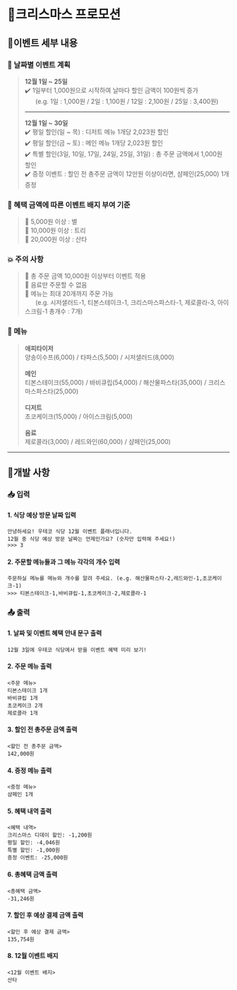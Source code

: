 # 🎄크리스마스 프로모션

## 🎉이벤트 세부 내용

### 📆 날짜별 이벤트 계획

> **12월 1일 ~ 25일**<br>
✔️ 1일부터 1,000원으로 시작하여 날마다 할인 금액이 100원씩 증가<br>&nbsp;&nbsp;&nbsp;&nbsp;&nbsp;
(e.g. 1일 : 1,000원 / 2일 : 1,100원 / 12일 : 2,100원 / 25일 : 3,400원)<hr>
**12월 1일 ~ 30일**<br>
✔️ 평일 할인(일 ~ 목) : 디저트 메뉴 1개당 2,023원 할인<br>
✔️ 평일 할인(금 ~ 토) : 메인 메뉴 1개당 2,023원 할인<br>
✔️ 특별 할인(3일, 10일, 17일, 24일, 25일, 31일) : 총 주문 금액에서 1,000원 할인<br>
✔️ 증정 이벤트 : 할인 전 총주문 금액이 12만원 이상이라면, 샴페인(25,000) 1개 증정

### 📣 혜택 금액에 따른 이벤트 배지 부여 기준
> 🌟 5,000원 이상 : 별<br>
🌟 10,000원 이상 : 트리<br>
🌟 20,000원 이상 : 산타

### 💥 주의 사항
> 🚨 총 주문 금액 10,000원 이상부터 이벤트 적용<br>
🚨 음료만 주문할 수 없음<br>
🚨 메뉴는 최대 20개까지 주문 가능<br>&nbsp;&nbsp;&nbsp;&nbsp;&nbsp;
(e.g. 시저샐러드-1, 티본스테이크-1, 크리스마스파스타-1, 제로콜라-3, 아이스크림-1 총개수 : 7개)

### 🍖 메뉴
> **애피타이저**<br>
양송이수프(6,000) / 타파스(5,500) / 시저샐러드(8,000)<br><br>
**메인**<br>
티본스테이크(55,000) / 바비큐립(54,000) / 해산물파스타(35,000) / 크리스마스파스타(25,000)<br><br>
**디저트**<br>
초코케이크(15,000) / 아이스크림(5,000)<br><br>
**음료**<br>
제로콜라(3,000) / 레드와인(60,000) / 샴페인(25,000)

---

## 📃개발 사항

### 📥 입력

#### 1. 식당 예상 방문 날짜 입력
```
안녕하세요! 우테코 식당 12월 이벤트 플래너입니다.
12월 중 식당 예상 방문 날짜는 언제인가요? (숫자만 입력해 주세요!)
>>> 3
```
#### 2. 주문할 메뉴들과 그 메뉴 각각의 개수 입력
```
주문하실 메뉴를 메뉴와 개수를 알려 주세요. (e.g. 해산물파스타-2,레드와인-1,초코케이크-1)
>>> 티본스테이크-1,바비큐립-1,초코케이크-2,제로콜라-1
```

### 📤 출력

#### 1. 날짜 및 이벤트 혜택 안내 문구 출력
```
12월 3일에 우테코 식당에서 받을 이벤트 혜택 미리 보기!
```

#### 2. 주문 메뉴 출력
```
<주문 메뉴>
티본스테이크 1개
바비큐립 1개
초코케이크 2개
제로콜라 1개
```

#### 3. 할인 전 총주문 금액 출력
```
<할인 전 총주문 금액>
142,000원
```

#### 4. 증정 메뉴 출력
```
<증정 메뉴>
샴페인 1개
```

#### 5. 혜택 내역 출력
```
<혜택 내역>
크리스마스 디데이 할인: -1,200원
평일 할인: -4,046원
특별 할인: -1,000원
증정 이벤트: -25,000원
```

#### 6. 총혜택 금액 출력
```
<총혜택 금액>
-31,246원
```

#### 7. 할인 후 예상 결제 금액 출력
```
<할인 후 예상 결제 금액>
135,754원
```

#### 8. 12월 이벤트 배지
```
<12월 이벤트 배지>
산타
```
